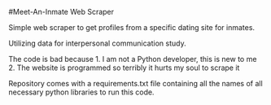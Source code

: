 #Meet-An-Inmate Web Scraper

Simple web scraper to get profiles from a specific dating site for inmates.

Utilizing data for interpersonal communication study.

The code is bad because
    1. I am not a Python developer, this is new to me
    2. The website is programmed so terribly it hurts my soul to scrape it

Repository comes with a requirements.txt file containing all the names of all necessary python libraries to run this code.
